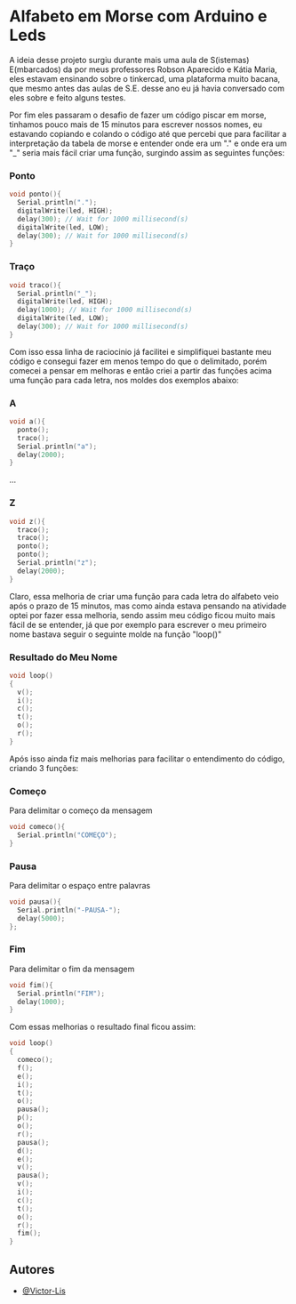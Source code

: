 # Alfabeto em Morse com Arduino e Leds 
A ideia desse projeto surgiu durante mais uma aula de S(istemas) E(mbarcados) da por meus professores Robson Aparecido e Kátia Maria, eles estavam ensinando sobre o tinkercad, uma plataforma muito bacana, que mesmo antes das aulas de S.E. desse ano eu já havia conversado com eles sobre e feito alguns testes.

Por fim eles passaram o desafio de fazer um código piscar em morse, tinhamos pouco mais de 15 minutos para escrever nossos nomes, eu estavando copiando e colando o código até que percebi que para facilitar a interpretação da tabela de morse e entender onde era um "." e onde era um "_" seria mais fácil criar uma função, surgindo assim as seguintes funções:

### Ponto
```c++
void ponto(){
  Serial.println(".");
  digitalWrite(led, HIGH);
  delay(300); // Wait for 1000 millisecond(s)
  digitalWrite(led, LOW);
  delay(300); // Wait for 1000 millisecond(s)
}
```

### Traço
```c++
void traco(){
  Serial.println("_");
  digitalWrite(led, HIGH);
  delay(1000); // Wait for 1000 millisecond(s)
  digitalWrite(led, LOW);
  delay(300); // Wait for 1000 millisecond(s)
}
```

Com isso essa linha de raciocinio já facilitei e simplifiquei bastante meu código e consegui fazer em menos tempo do que o delimitado, porém comecei a pensar em melhoras e então criei a partir das funções acima uma função para cada letra, nos moldes dos exemplos abaixo:

### A
```c++
void a(){
  ponto();
  traco();
  Serial.println("a");
  delay(2000);
}
```
...

### Z
```c++
void z(){
  traco();
  traco();
  ponto();
  ponto();
  Serial.println("z");  
  delay(2000);
}
```

Claro, essa melhoria de criar uma função para cada letra do alfabeto veio após o prazo de 15 minutos, mas como ainda estava pensando na atividade optei por fazer essa melhoria, sendo assim meu código ficou muito mais fácil de se entender, já que por exemplo para escrever o meu primeiro nome bastava seguir o seguinte molde na função "loop()"

### Resultado do Meu Nome
```c++
void loop()
{
  v();
  i();
  c();
  t();
  o();
  r();
}
```

Após isso ainda fiz mais melhorias para facilitar o entendimento do código, criando 3 funções:

### Começo 
Para delimitar o começo da mensagem

```c++
void comeco(){
  Serial.println("COMEÇO");
}
```

### Pausa 
Para delimitar o espaço entre palavras

```c++
void pausa(){
  Serial.println("-PAUSA-");
  delay(5000);  
};
```

### Fim
Para delimitar o fim da mensagem

```c++
void fim(){
  Serial.println("FIM");
  delay(1000);  
}
```

Com essas melhorias o resultado final ficou assim:
```c++
void loop()
{
  comeco();
  f();
  e();
  i();
  t();
  o();
  pausa();
  p();
  o();
  r();
  pausa();
  d();
  e();
  v();
  pausa();
  v();
  i();
  c();
  t();
  o();
  r();
  fim();
}
```

## Autores

- [@Victor-Lis](https://github.com/Victor-Lis)
